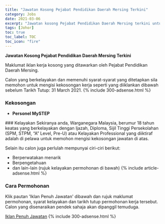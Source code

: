 ```yaml
---
title: "Jawatan Kosong Pejabat Pendidikan Daerah Mersing Terkini" 
category: Jobs 
date: 2021-03-06 
excerpt: "Jawatan kosong Pejabat Pendidikan Daerah Mersing terkini untuk kekosongan Personel MySTEP" 
tags: [Johor] 
toc: true 
toc_label: TOC 
toc_icon: "fire" 
--- 
```


**Jawatan Kosong Pejabat Pendidikan Daerah Mersing Terkini**

Maklumat iklan kerja kosong yang ditawarkan oleh Pejabat Pendidikan Daerah Mersing. 

Calon yang berkelayakan dan memenuhi syarat-syarat yang ditetapkan sila memohon untuk mengisi kekosongan kerja seperti yang diiklankan dibawah sebelum Tarikh Tutup: 31 March 2021. 
{% include 300-adsense.html %} 
### Kekosongan 
<ul>
<li><strong>Personel MySTEP</strong></li>
</ul> 
### Kelayakan 
Sekiranya anda, Warganegara Malaysia, berumur 18 tahun keatas yang berkelayakan dengan Ijazah, Diploma, Sijil Tinggi Persekolahan (SPM, STPM, “A” Level, Pre-U) atau Kelayakan Professional yang diiktiraf adalah di pelawa untuk memohon mengisi kekosongan jawatan di atas.

Selain itu calon juga perlulah mempunyai ciri-ciri berikut:
- Berperwatakan menarik
- Berpengetahuan
- dan lain-lain (rujuk kelayakan permohonan di bawah) 
{% include article-adsense.html %} 
### Cara Permohonan 
Klik pautan 'Iklan Penuh Jawatan' dibawah dan rujuk maklumat permohonan, syarat kelayakan dan tarikh tutup permohonan kerja tersebut.
Calon yang disenaraikan pendek sahaja akan dipanggil temuduga.

<a href="http://infokerjaya.org/pejabat-pendidikan-daerah-mersing/" class="btn btn--info" target="_blank" rel="nofollow noopenner">Iklan Penuh Jawatan</a> 
{% include 300-adsense.html %} 